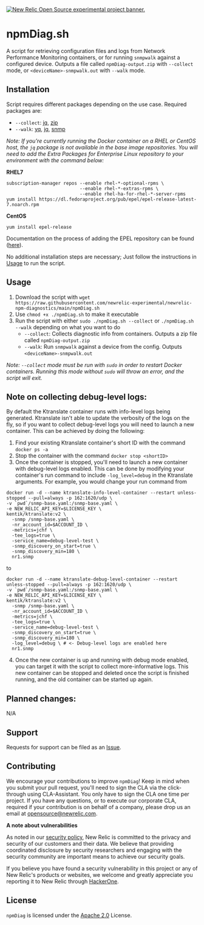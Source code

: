 <a href="https://opensource.newrelic.com/oss-category/#new-relic-experimental"><picture><source media="(prefers-color-scheme: dark)" srcset="https://github.com/newrelic/opensource-website/raw/main/src/images/categories/dark/Experimental.png"><source media="(prefers-color-scheme: light)" srcset="https://github.com/newrelic/opensource-website/raw/main/src/images/categories/Experimental.png"><img alt="New Relic Open Source experimental project banner." src="https://github.com/newrelic/opensource-website/raw/main/src/images/categories/Experimental.png"></picture></a>

# npmDiag.sh

 A script for retrieving configuration files and logs from Network Performance Monitoring containers, or for running `snmpwalk` against a configured device. Outputs a file called `npmDiag-output.zip` with `--collect` mode, or `<deviceName>-snmpwalk.out` with `--walk` mode.

## Installation
 Script requires different packages depending on the use case. Required packages are:
  - `--collect`: [jq](https://packages.ubuntu.com/focal/jq), [zip](https://packages.ubuntu.com/focal/zip)
  - `--walk`: [yq](https://snapcraft.io/yq), [jq](https://packages.ubuntu.com/focal/jq), [snmp](https://packages.ubuntu.com/focal/snmp)
  
_Note: If you're currently running the Docker container on a RHEL or CentOS host, the `jq` package is not available in the base image repositories. You will need to add the Extra Packages for Enterprise Linux repository to your environment with the command below:_

**RHEL7**
```
subscription-manager repos --enable rhel-*-optional-rpms \
                           --enable rhel-*-extras-rpms \
                           --enable rhel-ha-for-rhel-*-server-rpms
yum install https://dl.fedoraproject.org/pub/epel/epel-release-latest-7.noarch.rpm
```
**CentOS**
```
yum install epel-release
```

Documentation on the process of adding the EPEL repository can be found ([here](https://docs.fedoraproject.org/en-US/epel/)).

No additional installation steps are necessary; Just follow the instructions in [Usage](#usage) to run the script.

## Usage
 1. Download the script with `wget https://raw.githubusercontent.com/newrelic-experimental/newrelic-npm-diagnostics/main/npmDiag.sh`
 2. Use `chmod +x ./npmDiag.sh` to make it executable
 3. Run the script with either `sudo ./npmDiag.sh --collect` or `./npmDiag.sh --walk` depending on what you want to do
     - `--collect`: Collects diagnostic info from containers. Outputs a zip file called `npmDiag-output.zip`
     - `--walk`: Run `snmpwalk` against a device from the config. Outputs `<deviceName>-snmpwalk.out`
 
_Note: `--collect` mode must be run with `sudo` in order to restart Docker containers. Running this mode without `sudo` will throw an error, and the script will exit._

## Note on collecting debug-level logs:
By default the Ktranslate container runs with info-level logs being generated. Ktranslate isn't able to update the verbosity of the logs on the fly, so if you want to collect debug-level logs you will need to launch a new container. This can be achieved by doing the following:
1) Find your existing Ktranslate container's short ID with the command `docker ps -a`
2) Stop the container with the command `docker stop <shortID>`
3) Once the container is stopped, you'll need to launch a new container with debug-level logs enabled. This can be done by modifying your container's run command to include `-log_level=debug` in the Ktranslate arguments. For example, you would change your run command from

```
docker run -d --name ktranslate-info-level-container --restart unless-stopped --pull=always -p 162:1620/udp \
-v `pwd`/snmp-base.yaml:/snmp-base.yaml \
-e NEW_RELIC_API_KEY=$LICENSE_KEY \
kentik/ktranslate:v2 \
  -snmp /snmp-base.yaml \
  -nr_account_id=$ACCOUNT_ID \
  -metrics=jchf \
  -tee_logs=true \
  -service_name=debug-level-test \
  -snmp_discovery_on_start=true \
  -snmp_discovery_min=180 \
  nr1.snmp
```
to
```
docker run -d --name ktranslate-debug-level-container --restart unless-stopped --pull=always -p 162:1620/udp \
-v `pwd`/snmp-base.yaml:/snmp-base.yaml \
-e NEW_RELIC_API_KEY=$LICENSE_KEY \
kentik/ktranslate:v2 \
  -snmp /snmp-base.yaml \
  -nr_account_id=$ACCOUNT_ID \
  -metrics=jchf \
  -tee_logs=true \
  -service_name=debug-level-test \
  -snmp_discovery_on_start=true \
  -snmp_discovery_min=180 \
  -log_level=debug \ # <- Debug-level logs are enabled here
  nr1.snmp
```

4) Once the new container is up and running with debug mode enabled, you can target it with the script to collect more-informative logs. This new container can be stopped and deleted once the script is finished running, and the old container can be started up again.


## Planned changes:
N/A

## Support

Requests for support can be filed as an [Issue](https://github.com/newrelic-experimental/newrelic-npm-diagnostics/issues).

## Contributing
We encourage your contributions to improve `npmDiag`! Keep in mind when you submit your pull request, you'll need to sign the CLA via the click-through using CLA-Assistant. You only have to sign the CLA one time per project.
If you have any questions, or to execute our corporate CLA, required if your contribution is on behalf of a company,  please drop us an email at opensource@newrelic.com.

**A note about vulnerabilities**

As noted in our [security policy](../../security/policy), New Relic is committed to the privacy and security of our customers and their data. We believe that providing coordinated disclosure by security researchers and engaging with the security community are important means to achieve our security goals.

If you believe you have found a security vulnerability in this project or any of New Relic's products or websites, we welcome and greatly appreciate you reporting it to New Relic through [HackerOne](https://hackerone.com/newrelic).

## License
`npmDiag` is licensed under the [Apache 2.0](http://apache.org/licenses/LICENSE-2.0.txt) License.
